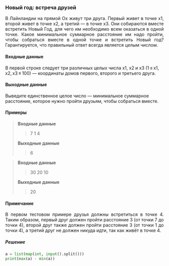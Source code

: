 ### Новый год: встреча друзей
<p align="justify">
В Лайнландии на прямой Ox живут три друга. Первый живет в точке x1, второй живет в точке x2, а третий — в точке x3. 
Они собираются вместе встретить Новый Год, для чего им необходимо всем оказаться в одной точке. Какое минимальное суммарное расстояние им надо пройти, чтобы собраться вместе в одной точке и встретить Новый год?
Гарантируется, что правильный ответ всегда является целым числом.
</p>

#### Входные данные
В первой строке следует три различных целых числа x1, x2 и x3 (1 ≤ x1, x2, x3 ≤ 100) — координаты домов первого, второго и третьего друга.
#### Выходные данные
Выведите единственное целое число — минимальное суммарное расстояние, которое нужно пройти друзьям, чтобы собраться вместе.
#### Примеры
>**Входные данные**
> > 7 1 4
> 
>**Выходные данные**
> > 6

 >**Входные данные**
> > 30 20 10
> 
>**Выходные данные**
> > 20
 
#### Примечание
<p align="justify">
В первом тестовом примере друзья должны встретиться в точке 4. Таким образом, первый друг должен пройти расстояние 3 (от точки 7 до точки 4), второй друг также должен пройти расстояние 3 (от точки 1 до точки 4), а третий друг не должен никуда идти, так как живёт в точке 4.
</p>

##### Решение
```python
a = list(map(int, input().split()))
print(max(a) - min(a))
```
